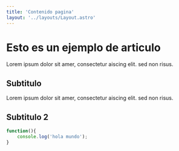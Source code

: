```yaml
---
title: 'Contenido pagina'
layout: '../layouts/Layout.astro'
---
```


# Esto es un ejemplo de articulo

Lorem ipsum dolor sit amer, consectetur aiscing elit. sed non risus.

## Subtitulo

Lorem ipsum dolor sit amer, consectetur aiscing elit. sed non risus.

## Subtitulo 2

```javascript
function(){
    console.log('hola mundo');
}
```
